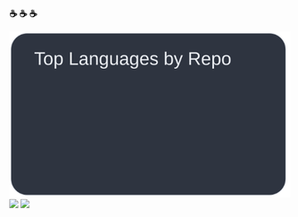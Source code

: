 ### :coffee:  :coffee:  :coffee:

[![](https://raw.githubusercontent.com/AkubiCot/AkubiCot/main/profile-summary-card-output/nord_dark/1-repos-per-language.svg)](https://github.com/vn7n24fzkq/github-profile-summary-cards)
[![](https://raw.githubusercontent.com/AkubiCot/AkubiCot/main/profile-summary-card-output/nord_dark/2-most-commit-language.svg)](https://github.com/vn7n24fzkq/github-profile-summary-cards)
[![](https://raw.githubusercontent.com/AkubiCot/AkubiCot/main/profile-summary-card-output/nord_dark/3-stats.svg)](https://github.com/vn7n24fzkq/github-profile-summary-cards)

<!--
**AkubiCot/AkubiCot** is a ✨ _special_ ✨ repository because its `README.md` (this file) appears on your GitHub profile.

Here are some ideas to get you started:

- 🔭 I’m currently working on ...
- 🌱 I’m currently learning ...
- 👯 I’m looking to collaborate on ...
- 🤔 I’m looking for help with ...
- 💬 Ask me about ...
- 📫 How to reach me: ...
- 😄 Pronouns: ...
- ⚡ Fun fact: ...
-->
